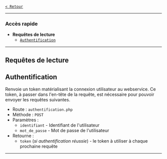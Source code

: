 [`< Retour`](../../README.md#sommaire_requetes)
___
### Accès rapide
* **Requêtes de lecture**
	* [`Authentification`](#authentification)
___

## Requêtes de lecture


## Authentification
Renvoie un token matérialisant la connexion utilisateur au webservice. Ce token, à passer dans l'en-tête de la requête, est nécessaire pour pouvoir envoyer les requêtes suivantes.
* Route : `authentification.php`
* Méthode : `POST`
* Paramètres :
	* `identifiant` - Identifiant de l'utilisateur
	* `mot_de_passe` - Mot de passe de l'utilisateur
* Retourne :
	* `token` (*si authentification réussie*) - le token à utiliser à chaque prochaine requête





______________________